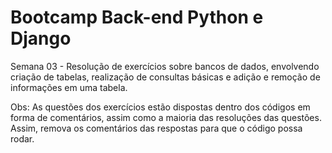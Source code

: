 
# Bootcamp Back-end Python e Django
Semana 03 - Resolução de exercícios sobre bancos de dados, envolvendo criação de tabelas, realização de consultas básicas e adição e remoção de informações em uma tabela. <br>

Obs: As questões dos exercícios estão dispostas dentro dos códigos em forma de comentários, assim como a maioria das resoluções das questões. Assim, remova os comentários das respostas para que o código possa rodar.
 
